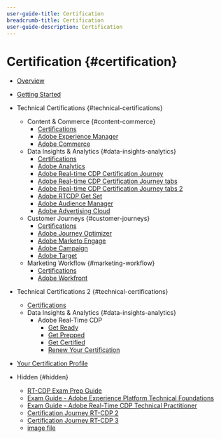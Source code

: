 ```yaml
---
user-guide-title: Certification
breadcrumb-title: Certification
user-guide-description: Certification
---
```


# Certification {#certification}

+ [Overview](overview.md)
+ [Getting Started](getting-started.md)
+ Technical Certifications {#technical-certifications}
    + Content & Commerce {#content-commerce}
      + [Certifications](content-and-commerce/overview.md)
      + [Adobe Experience Manager](https://experienceleague.corp.adobe.com)
      + [Adobe Commerce](https://experienceleague.corp.adobe.com)
    + Data Insights & Analytics {#data-insights-analytics}
      + [Certifications](data-insights-analytics/overview.md)
      + [Adobe Analytics](https://experienceleague.corp.adobe.com)
      + [Adobe Real-time CDP Certification Journey](/help/data-insights-analytics/rt-cdp/journey-rt-cdp.md)
      + [Adobe Real-time CDP Certification Journey tabs](/help/data-insights-analytics/rt-cdp/journey-rt-cdp-tabs.md)
      + [Adobe Real-time CDP Certification Journey tabs 2](/help/data-insights-analytics/rt-cdp/journey-rt-cdp-tabs-2.md)
      + [Adobe RTCDP Get Set](/help/data-insights-analytics/rt-cdp/get-set-rt-cdp.md)
      + [Adobe Audience Manager](https://experienceleague.corp.adobe.com)
      + [Adobe Advertising Cloud](https://experienceleague.corp.adobe.com)
    + Customer Journeys {#customer-journeys}
      + [Certifications](customer-journeys/overview.md)
      + [Adobe Journey Optimizer](https://experienceleague.corp.adobe.com)
      + [Adobe Marketo Engage](https://experienceleague.corp.adobe.com)
      + [Adobe Campaign](https://experienceleague.corp.adobe.com)
      + [Adobe Target](https://experienceleague.corp.adobe.com)
    + Marketing Workflow {#marketing-workflow}
      + [Certifications](marketing-workflow/overview.md)
      + [Adobe Workfront](https://experienceleague.corp.adobe.com)
+ Technical Certifications 2 {#technical-certifications}
    + [Certifications](data-insights-analytics/overview.md)
    + Data Insights & Analytics {#data-insights-analytics}
      + Adobe Real-Time CDP
        + [Get Ready](data-insights-analytics/rt-cdp/get-ready.md)
        + [Get Prepped](data-insights-analytics/rt-cdp/get-prepped.md)
        + [Get Certified](data-insights-analytics/rt-cdp/get-certified.md)
        + [Renew Your Certification](data-insights-analytics/rt-cdp/renew.md)
+ [Your Certification Profile](profile.md)

+ Hidden {#hidden}
  + [RT-CDP Exam Prep Guide](/help/data-insights-analytics/rt-cdp/exam-prep-guide-rt-cdp-exam.md)
  + [Exam Guide - Adobe Experience Platform Technical Foundations](/help/data-insights-analytics/rt-cdp/exam-guide-ad0-e600.md)
  + [Exam Guide - Adobe Real-Time CDP Technical Practitioner](/help/data-insights-analytics/rt-cdp/exam-guide-ad7-e601.md)
  + [Certification Journey RT-CDP 2](data-insights-analytics/rt-cdp/old-builds/journey-rt-cdp-2.md)
  + [Certification Journey RT-CDP 3](data-insights-analytics/rt-cdp/old-builds/journey-rt-cdp-3.md)
  + [image file](images.md)
